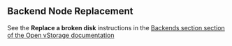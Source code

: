 ## Backend Node Replacement

See the **Replace a broken disk** instructions in the [Backends section section of the Open vStorage documentation](https://openvstorage.gitbooks.io/administration/content/Administration/usingthegui/backends.html)
